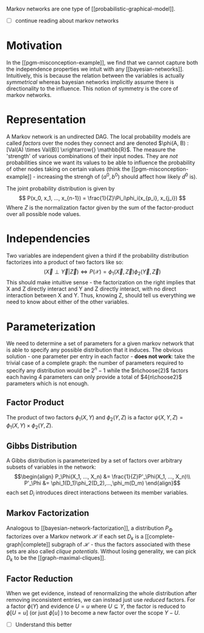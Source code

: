 Markov networks are one type of [[probabilistic-graphical-model]].
- [ ] continue reading about markov networks
# Motivation
In the [[pgm-misconception-example]], we find that we cannot capture both the independence properties we intuit with any [[bayesian-networks]]. Intuitively, this is because the relation between the variables is actually *symmetrical* whereas bayesian networks implicitly assume there is directionality to the influence. This notion of symmetry is the core of markov networks.

# Representation
A Markov network is an undirected DAG. The local probability models are called *factors* over the nodes they connect and are denoted $\phi(A, B) : [Val(A) \times Val(B)] \xrightarrow{} \mathbb{R}$. The measure the 'strength' of various combinations of their input nodes. They are *not* probabilities since we want its values to be able to influence the probability of other nodes taking on certain values (think the [[pgm-misconception-example]] - increasing the strengh of ($a^0, b^0$) should affect how likely $d^0$ is).

The joint probability distribution is given by
$$
P(x_0, x_1, ..., x_{n-1}) = \frac{1}{Z}\Pi_i\phi_i(x_{p_i}, x_{j_i})
$$
Where $Z$ is the normalization factor given by the sum of the factor-product over all possible node values.

# Independencies
Two variables are independent given a third if the probability distribution factorizes into a product of two factors like so:
$$
(\vec{X} \perp \vec{Y} \vert \vec{Z}) \iff P(\mathcal{X}) = \phi_1(\vec{X}, \vec{Z})\phi_2(\vec{Y},\vec{Z})
$$
This should make intuitive sense - the factorization on the right implies that X and Z directly interact and Y and Z directly interact, with no direct interaction between X and Y. Thus, knowing Z, should tell us everything we need to know about either of the other variables.

# Parameterization
We need to determine a set of parameters for a given markov network that is able to specify any possible distribution that it induces. The obvious solution - one parameter per entry in each factor - **does not work**: take the trivial case of a complete graph: the number of parameters required to specify any distribution would be $2^n-1$ while the $n\choose{2}$  factors each having 4 parameters can only provide a total of $4{n\choose2}$  parameters which is not enough.

## Factor Product
The product of two factors $\phi_1(X, Y)$ and $\phi_2(Y, Z)$ is a factor $\psi(X, Y, Z) = \phi_1(X, Y) \times \phi_2(Y, Z)$. 

## Gibbs Distribution
A Gibbs distribution is parameterized by a set of factors over arbitrary subsets of variables in the network:
$$\begin{align}
P_\Phi(X_1, ..., X_n) &= \frac{1}{Z}P'_\Phi(X_1, ..., X_n)\\
P'_\Phi &= \phi_1(D_1)\phi_2(D_2),...,\phi_m(D_m)
\end{align}$$
each set $D_i$ introduces direct interactions between its member variables.

## Markov Factorization
Analogous to [[bayesian-network-factorization]], a distribution $P_\Phi$ factorizes over a Markov network $\mathcal{H}$ if each set $D_k$ is a [[complete-graph|complete]] subgraph of $\mathcal{H}$ - thus the factors associated with these sets are also called *clique potentials*. Without losing generality, we can pick $D_k$ to be the [[graph-maximal-cliques]].

## Factor Reduction
When we get evidence, instead of renormalizing the whole distribution after removing inconsistent entries, we can instead just use *reduced* factors. For a factor $\phi(Y)$ and evidence $U=u$ where $U \subseteq Y$, the factor is reduced to $\phi[U=u]$ (or just $\phi[u]$ ) to become a new factor over the scope $Y - U$.
- [ ] Understand this better